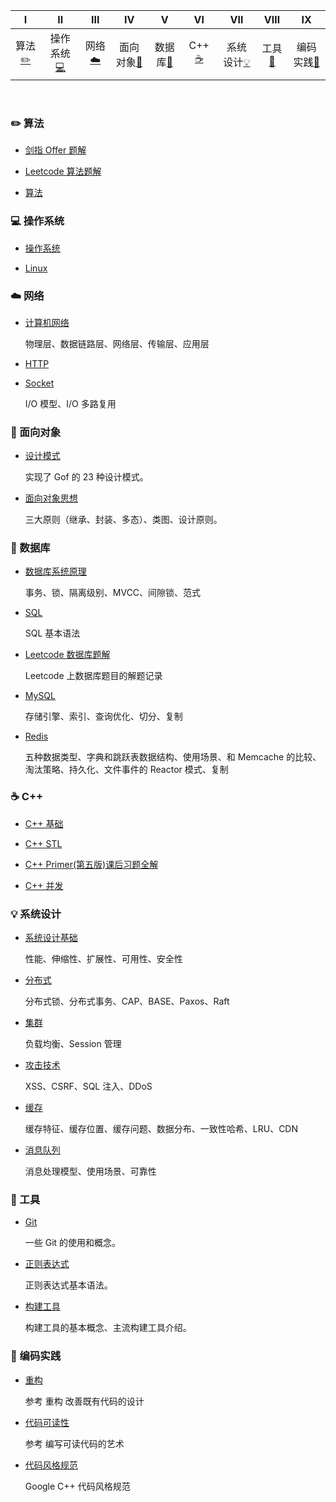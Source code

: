| Ⅰ | Ⅱ | Ⅲ | Ⅳ | Ⅴ | Ⅵ | Ⅶ | Ⅷ | Ⅸ  |
| :--------: | :---------: | :---------: | :---------: | :---------: | :---------:| :---------: | :-------: | :-------:|
| 算法[:pencil2:](#pencil2-算法) | 操作系统[:computer:](#computer-操作系统)|网络[:cloud:](#cloud-网络) | 面向对象[:couple:](#couple-面向对象) |数据库[:floppy_disk:](#floppy_disk-数据库)| C++ [:coffee:](#coffee-C++)| 系统设计[:bulb:](#bulb-系统设计)| 工具[:hammer:](#hammer-工具)| 编码实践[:speak_no_evil:](#speak_no_evil-编码实践)|

<br>

### :pencil2: 算法

- [剑指 Offer 题解](https://github.com/LuckyGrx/Coding-Interviews)

  

- [Leetcode 算法题解](https://github.com/LuckyGrx/LeetCode-Algorithms)


  
 - [算法]()



### :computer: 操作系统

- [操作系统]()

  

- [Linux]()



### :cloud: 网络 

- [计算机网络]()

  物理层、数据链路层、网络层、传输层、应用层

- [HTTP]()



- [Socket]()

  I/O 模型、I/O 多路复用

### :couple: 面向对象

- [设计模式]()

  实现了 Gof 的 23 种设计模式。

- [面向对象思想]()

  三大原则（继承、封装、多态）、类图、设计原则。

### :floppy_disk: 数据库 

- [数据库系统原理]()

  事务、锁、隔离级别、MVCC、间隙锁、范式

- [SQL]()

  SQL 基本语法

- [Leetcode 数据库题解](https://github.com/LuckyGrx/LeetCode-Database)

  Leetcode 上数据库题目的解题记录

- [MySQL]()

  存储引擎、索引、查询优化、切分、复制

- [Redis]()

  五种数据类型、字典和跳跃表数据结构、使用场景、和 Memcache 的比较、淘汰策略、持久化、文件事件的 Reactor 模式、复制

### :coffee: C++
- [C++ 基础]()

- [C++ STL]()

- [C++ Primer(第五版)课后习题全解](https://github.com/LuckyGrx/CppPrimer)

- [C++ 并发]()


### :bulb: 系统设计 

- [系统设计基础]()

  性能、伸缩性、扩展性、可用性、安全性

- [分布式]()

  分布式锁、分布式事务、CAP、BASE、Paxos、Raft

- [集群]()

  负载均衡、Session 管理

- [攻击技术]()

  XSS、CSRF、SQL 注入、DDoS

- [缓存]()

  缓存特征、缓存位置、缓存问题、数据分布、一致性哈希、LRU、CDN

- [消息队列]()

  消息处理模型、使用场景、可靠性

### :hammer: 工具 

- [Git]()

  一些 Git 的使用和概念。

- [正则表达式]()

  正则表达式基本语法。

- [构建工具]()

  构建工具的基本概念、主流构建工具介绍。

### :speak_no_evil: 编码实践 

- [重构]()

  参考 重构 改善既有代码的设计

- [代码可读性]()

  参考 编写可读代码的艺术

- [代码风格规范](https://github.com/LuckyGrx/CSNotes/blob/master/notes/代码风格规范.md)

  Google C++ 代码风格规范

